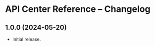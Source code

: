 # API Center Reference &ndash; Changelog

## <a name="1.0.0"></a>1.0.0 (2024-05-20)

- Initial release.

<!-- *Features*
* ...

*Bug Fixes*
* ...

*Breaking Changes*
* ... -->
